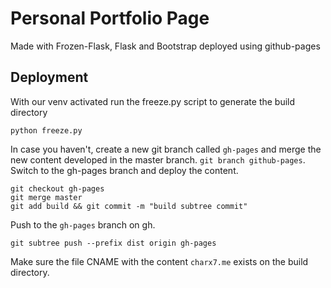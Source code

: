 # Personal Portfolio Page

Made with Frozen-Flask, Flask and Bootstrap deployed using github-pages

## Deployment
With our venv activated run the freeze.py script to generate the build directory
```
python freeze.py
```
In case you haven't, create a new git branch called `gh-pages` and merge the new content developed in the master branch. `git branch github-pages`.
Switch to the gh-pages branch and deploy the content.
```
git checkout gh-pages
git merge master
git add build && git commit -m "build subtree commit"
```
Push to the `gh-pages` branch on gh.
```
git subtree push --prefix dist origin gh-pages
```
Make sure the file CNAME with the content `charx7.me` exists on the build directory.